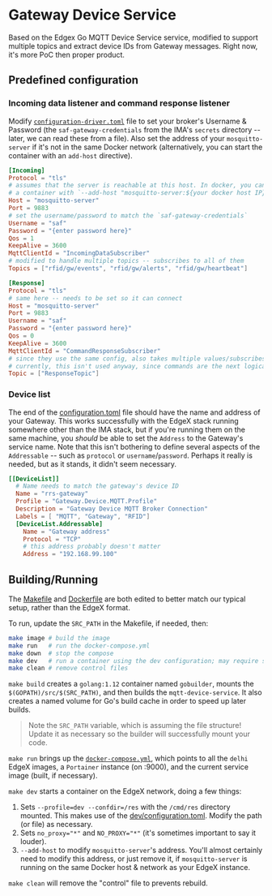 # Gateway Device Service
Based on the Edgex Go MQTT Device Service service, modified to support multiple
topics and extract device IDs from Gateway messages. Right now, it's more PoC 
then proper product.

## Predefined configuration

### Incoming data listener and command response listener
Modify [`configuration-driver.toml`](cmd/res/configuration-driver.toml) file to
set your broker's Username & Password (the `saf-gateway-credentials` from the
IMA's `secrets` directory -- later, we can read these from a file). Also set the
address of your `mosquitto-server` if it's not in the same Docker network 
(alternatively, you can start the container with an `add-host` directive).

```toml
[Incoming]
Protocol = "tls"
# assumes that the server is reachable at this host. In docker, you can start
# a container with `--add-host "mosquitto-server:${your docker host IP}`
Host = "mosquitto-server"
Port = 9883 
# set the username/password to match the `saf-gateway-credentials`
Username = "saf"
Password = "{enter password here}"
Qos = 1
KeepAlive = 3600
MqttClientId = "IncomingDataSubscriber"
# modified to handle multiple topics -- subscribes to all of them
Topics = ["rfid/gw/events", "rfid/gw/alerts", "rfid/gw/heartbeat"]

[Response]
Protocol = "tls"
# same here -- needs to be set so it can connect
Host = "mosquitto-server"
Port = 9883 
Username = "saf"
Password = "{enter password here}"
Qos = 0
KeepAlive = 3600
MqttClientId = "CommandResponseSubscriber"
# since they use the same config, also takes multiple values/subscribes to all;
# currently, this isn't used anyway, since commands are the next logical step
Topic = ["ResponseTopic"]
```

### Device list
The end of the [configuration.toml](cmd/res/dev/configuration.toml) file should
have the name and address of your Gateway. This works successfully with the EdgeX
stack running somewhere other than the IMA stack, but if you're running them
on the same machine, you _should_ be able to set the `Address` to the Gateway's
service name. Note that this isn't bothering to define several aspects of the
`Addressable` -- such as `protocol` or `username`/`password`. Perhaps it really
is needed, but as it stands, it didn't seem necessary. 

```toml
[[DeviceList]]
  # Name needs to match the gateway's device ID
  Name = "rrs-gateway"
  Profile = "Gateway.Device.MQTT.Profile"
  Description = "Gateway Device MQTT Broker Connection"
  Labels = [ "MQTT", "Gateway", "RFID"]
  [DeviceList.Addressable]
    Name = "Gateway address"
    Protocol = "TCP"
    # this address probably doesn't matter
    Address = "192.168.99.100"
```

## Building/Running 
The [Makefile](Makefile) and [Dockerfile](Dockerfile) are both edited to better
match our typical setup, rather than the EdgeX format. 

To run, update the `SRC_PATH` in the Makefile, if needed, then:
```bash
make image # build the image
make run   # run the docker-compose.yml
make down  # stop the compose
make dev   # run a container using the dev configuration; may require some changes
make clean # remove control files
```

`make build` creates a `golang:1.12` container named `gobuilder`, mounts the
`$(GOPATH)/src/$(SRC_PATH)`, and then builds the `mqtt-device-service`. It
also creates a named volume for Go's build cache in order to speed up later builds.

> Note the `SRC_PATH` variable, which is assuming the file structure! Update it
> as necessary so the builder will successfully mount your code.

`make run` brings up the [`docker-compose.yml`](docker-compose.yml), which points
to all the `delhi` EdgeX images, a `Portainer` instance (on :9000), and the current
service image (built, if necessary).

`make dev` starts a container on the EdgeX network, doing a few things:
1. Sets `--profile=dev --confdir=/res` with the `/cmd/res` directory mounted.
This makes use of the [dev/configuration.toml](cmd/res/dev/configuration.toml).
Modify the path (or file) as necessary.
1. Sets `no_proxy="*"` and `NO_PROXY="*"` (it's sometimes important to say it louder).
1. `--add-host` to modify `mosquitto-server`'s address. You'll almost certainly 
need to modify this address, or just remove it, if `mosquitto-server` is running 
on the same Docker host & network as your EdgeX instance.

`make clean` will remove the "control" file to prevents rebuild.

